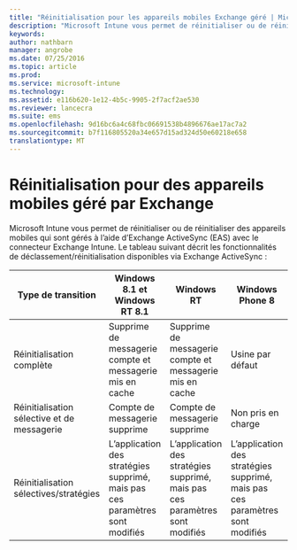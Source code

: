 ```yaml
---
title: "Réinitialisation pour les appareils mobiles Exchange géré | Microsoft Intune"
description: "Microsoft Intune vous permet de réinitialiser ou de réinitialiser des appareils mobiles qui sont gérés à l’aide d’Exchange ActiveSync (EAS) avec le connecteur Exchange Intune"
keywords: 
author: nathbarn
manager: angrobe
ms.date: 07/25/2016
ms.topic: article
ms.prod: 
ms.service: microsoft-intune
ms.technology: 
ms.assetid: e116b620-1e12-4b5c-9905-2f7acf2ae530
ms.reviewer: lancecra
ms.suite: ems
ms.openlocfilehash: 9d16bc6a4c68fbc06691538b4896676ae17ac7a2
ms.sourcegitcommit: b7f116805520a34e657d15ad324d50e60218e658
translationtype: MT
---
```

# Réinitialisation pour des appareils mobiles géré par Exchange
Microsoft Intune vous permet de réinitialiser ou de réinitialiser des appareils mobiles qui sont gérés à l’aide d’Exchange ActiveSync (EAS) avec le connecteur Exchange Intune. Le tableau suivant décrit les fonctionnalités de déclassement/réinitialisation disponibles via Exchange ActiveSync :

|Type de transition|Windows 8.1 et Windows RT 8.1|Windows RT|Windows Phone 8|iOS|Android|
|----------------|----------------------------------|--------------|-------------------|-------|-----------|
|Réinitialisation complète|Supprime de messagerie compte et messagerie mis en cache|Supprime de messagerie compte et messagerie mis en cache|Usine par défaut|Usine par défaut|Usine par défaut|
|Réinitialisation sélective et de messagerie|Compte de messagerie supprime|Compte de messagerie supprime|Non pris en charge|Non pris en charge|Non pris en charge|
|Réinitialisation sélectives/stratégies|L’application des stratégies supprimé, mais pas ces paramètres sont modifiés|L’application des stratégies supprimé, mais pas ces paramètres sont modifiés|L’application des stratégies supprimé, mais pas ces paramètres sont modifiés|L’application des stratégies supprimé, mais pas ces paramètres sont modifiés|L’application des stratégies supprimé, mais pas ces paramètres sont modifiés|
